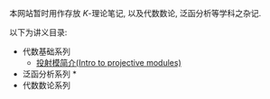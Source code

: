 本网站暂时用作存放 $K$-理论笔记, 以及代数数论, 泛函分析等学科之杂记. 

以下为讲义目录:

* 代数基础系列
  * [投射模简介(Intro to projective modules)](website)
* 泛函分析系列
  * 
* 代数数论系列